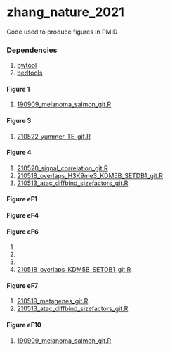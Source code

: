 # zhang_nature_2021
Code used to produce figures in PMID

### Dependencies
1. [bwtool](https://github.com/CRG-Barcelona/bwtool)
2. [bedtools](https://github.com/arq5x/bedtools2/releases/tag/v2.27.1)

#### Figure 1
1. [190909_melanoma_salmon_git.R](scripts/190909_melanoma_salmon_git.R)

#### Figure 3
1. [210522_yummer_TE_git.R](scripts/210522_yummer_TE_git.R)

#### Figure 4
1. [210520_signal_correlation_git.R](scripts/210520_signal_correlation_git.R)
2. [210518_overlaps_H3K9me3_KDM5B_SETDB1_git.R](scripts/210518_overlaps_H3K9me3_KDM5B_SETDB1_git.R)
3. [210513_atac_diffbind_sizefactors_git.R](scripts/210513_atac_diffbind_sizefactors_git.R)

#### Figure eF1

#### Figure eF4

#### Figure eF6
1. 
2. 
3. 
4. [210518_overlaps_KDM5B_SETDB1_git.R](script/210518_overlaps_KDM5B_SETDB1_git.R)

#### Figure eF7
1. [210519_metagenes_git.R](scripts/210519_metagenes_git.R)
2. [210513_atac_diffbind_sizefactors_git.R](scripts/210513_atac_diffbind_sizefactors_git.R)

#### Figure eF10
1. [190909_melanoma_salmon_git.R](scripts/190909_melanoma_salmon_git.R)